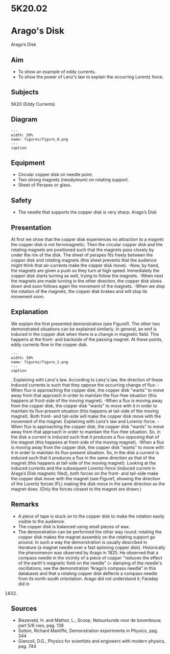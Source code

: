 # 5K20.02 
  # Arago's Disk 
 Arago’s Disk   
  
## Aim   
 
 *  To show an example of eddy currents. 
 *  To show the power of Lenz's law to explain the occurring Lorentz force.
   
  
## Subjects   
 5K20 (Eddy Currents)   
  
## Diagram   
    
```{figure} figures/figure_0.png  
---  
width: 50%  
name: figures/figure_0.png  
---  
caption  
``` 
    
  
## Equipment   
 
 *  Circular copper disk on needle point. 
 *  Two strong magnets (neodymium) on rotating support. 
 *  Sheet of Perspex or glass.   
  
## Safety   
 
 *  The needle that supports the copper disk is very sharp.  Arago’s Disk
    
  
## Presentation   
 At first we show that the copper disk experiences no attraction to a magnet: the copper disk is not ferromagnetic. Then the circular copper disk and the rotating magnets are positioned such that the magnets pass closely by under the rim of the disk. The sheet of perspex fits freely between the copper disk and rotating magnets (this sheet prevents that the audience might think that air-currents make the copper disk move). -Now, by hand, the magnets are given a push so they turn at high speed. Immediately the copper disk starts turning as well, trying to follow the magnets. -When next the magnets are made turning in the other direction, the copper disk slows down and soon follows again the movement of the magnets. -When we stop the rotation of the magnets, the copper disk brakes and will stop its movement soon.   
  
## Explanation   
 We explain the first presented demonstration (see Figure1). The other two demonstrated situations can be explained similarly. In general, an emf is induced in the copper disk when there is a change in magnetic field. This happens at the front- and backside of the passing magnet. At these points, eddy currents flow in the copper disk.     
```{figure} figures/figure_1.png  
---  
width: 50%  
name: figures/figure_1.png  
---  
caption  
``` 
 .  Explaining with Lenz's law. According to Lenz's law, the direction of these induced currents is such that they oppose the occurring change of flux: -When flux is approaching the copper disk, the copper disk "wants" to move away from that approach in order to maintain the flux-free situation (this happens at front-side of the moving magnet). -When a flux is moving away from the copper disk, the copper disk "wants" to move with it in order to maintain its flux-present situation (this happens at tail-side of the moving magnet). Both front- and tail-side will make the copper disk move with the movement of the magnet. Explaining with Lenz’s law and Lorentz-force. -When flux is approaching the copper disk, the copper disk "wants" to move away from that approach in order to maintain the flux-free situation. So, in the disk a current is induced such that it produces a flux opposing that of the magnet (this happens at front-side of the moving magnet). -When a flux is moving away from the copper disk, the copper disk "wants" to move with it in order to maintain its flux-present situation. So, in the disk a current is induced such that it produces a flux in the same direction as that of the magnet (this happens at tail-side of the moving magnet).  Looking at the induced currents and the subsequent Lorentz-force (induced current in Arago’s Disk  magnetic filed), both forces on the front- and tail-side make the copper disk move with the magnet (see Figure1, showing the direction of the Lorentz forces (FL) making the disk move in the same direction as the magnet does. (Only the forces closest to the magnet are drawn.)   
  
## Remarks   
 
 *  A piece of tape is stuck on to the copper disk to make the rotation easily visible to the audience. 
 *  The copper disk is balanced using small pieces of wax. 
 *  The demonstration can be performed the other way round: rotating the copper disk makes the magnet assembly on the rotating support go around. In such a way the demonstration is usually described in literature (a magnet needle over a fast spinning copper disk). Historically the phenomenon was observed by Arago in 1825. He observed that a compass needle in the vicinity of a piece of copper "reduces the effect of the earth's magnetic field on the needle" (= damping of the needle's oscillations; see the demonstration “Arago’s compass needle” in this database) and that a rotating copper disk deflects a compass needle from its north-south orientation.  Arago did not understand it; Faraday did in
 1832.   
  
## Sources   
 
 *  Biezeveld, H. and Mathot, L., Scoop, Natuurkunde voor de bovenbouw, part 5/6 vwo, pag. 138 
 *  Sutton, Richard Manliffe, Demonstration experiments in Physics, pag. 344 
 *  Giancoli, D.G., Physics for scientists and engineers with modern physics, pag. 744
  